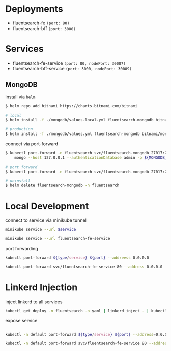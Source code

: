 # Deployments
- fluentsearch-fe `(port: 80)`
- fluentsearch-bff `(port: 3000)`
# Services
- fluentsearch-fe-service `(port: 80, nodePort: 30007)`
- fluentsearch-bff-service `(port: 3000, nodePort: 30009)`


## MongoDB
install via `helm`

```sh
$ helm repo add bitnami https://charts.bitnami.com/bitnami

# local
$ helm install -f ./mongodb/values.local.yml fluentsearch-mongodb bitnami/mongodb-sharded -n fluentsearch

# production
$ helm install -f ./mongodb/values.yml fluentsearch-mongodb bitnami/mongodb-sharded -n fluentsearch
```

connect via port-forward

```sh
$ kubectl port-forward -n fluentsearch svc/fluentsearch-mongodb 27017:27017 &
    mongo --host 127.0.0.1 --authenticationDatabase admin -p ${MONGODB_ROOT_PASSWORD}

# port forward
$ kubectl port-forward -n fluentsearch svc/fluentsearch-mongodb 27017:27017

# uninstall
$ helm delete fluentsearch-mongodb -n fluentsearch
```

# Local Development

connect to service via minikube tunnel

```sh
minikube service --url $service

minikube service --url fluentsearch-fe-service
```

port forwarding

```sh
kubectl port-forward ${type/service} ${port} --addreess 0.0.0.0

kubectl port-forward svc/fluentsearch-fe-service 80 --address 0.0.0.0
```

# Linkerd Injection

inject linkerd to all services

```sh
kubectl get deploy -n fluentsearch -o yaml | linkerd inject - | kubectl apply -f -
```

expose service

```sh

kubectl -n default port-forward ${type/service} ${port} --address=0.0.0.0

kubectl -n default port-forward svc/fluentsearch-fe-service 80 --address=0.0.0.0
```
